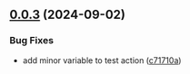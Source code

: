 ## [0.0.3](https://github.com/nicodelatorre7/github-actions/compare/v0.0.2...v0.0.3) (2024-09-02)


### Bug Fixes

* add minor variable to test action ([c71710a](https://github.com/nicodelatorre7/github-actions/commit/c71710a89aa154d5e2e7ac077aa4a0e863f293c1))
